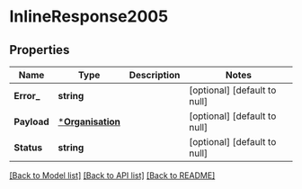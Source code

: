 # InlineResponse2005

## Properties
Name | Type | Description | Notes
------------ | ------------- | ------------- | -------------
**Error_** | **string** |  | [optional] [default to null]
**Payload** | [***Organisation**](Organisation.md) |  | [optional] [default to null]
**Status** | **string** |  | [optional] [default to null]

[[Back to Model list]](../README.md#documentation-for-models) [[Back to API list]](../README.md#documentation-for-api-endpoints) [[Back to README]](../README.md)

